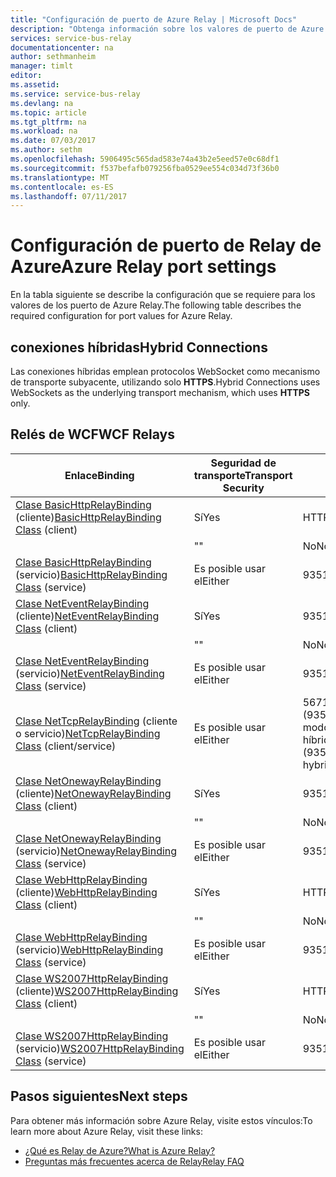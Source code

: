 ```yaml
---
title: "Configuración de puerto de Azure Relay | Microsoft Docs"
description: "Obtenga información sobre los valores de puerto de Azure Relay."
services: service-bus-relay
documentationcenter: na
author: sethmanheim
manager: timlt
editor: 
ms.assetid: 
ms.service: service-bus-relay
ms.devlang: na
ms.topic: article
ms.tgt_pltfrm: na
ms.workload: na
ms.date: 07/03/2017
ms.author: sethm
ms.openlocfilehash: 5906495c565dad583e74a43b2e5eed57e0c68df1
ms.sourcegitcommit: f537befafb079256fba0529ee554c034d73f36b0
ms.translationtype: MT
ms.contentlocale: es-ES
ms.lasthandoff: 07/11/2017
---
```

# <a name="azure-relay-port-settings"></a><span data-ttu-id="0c780-103">Configuración de puerto de Relay de Azure</span><span class="sxs-lookup"><span data-stu-id="0c780-103">Azure Relay port settings</span></span>

<span data-ttu-id="0c780-104">En la tabla siguiente se describe la configuración que se requiere para los valores de los puerto de Azure Relay.</span><span class="sxs-lookup"><span data-stu-id="0c780-104">The following table describes the required configuration for port values for Azure Relay.</span></span>

## <a name="hybrid-connections"></a><span data-ttu-id="0c780-105">conexiones híbridas</span><span class="sxs-lookup"><span data-stu-id="0c780-105">Hybrid Connections</span></span>
<span data-ttu-id="0c780-106">Las conexiones híbridas emplean protocolos WebSocket como mecanismo de transporte subyacente, utilizando solo **HTTPS**.</span><span class="sxs-lookup"><span data-stu-id="0c780-106">Hybrid Connections uses WebSockets as the underlying transport mechanism, which uses **HTTPS** only.</span></span> 

## <a name="wcf-relays"></a><span data-ttu-id="0c780-107">Relés de WCF</span><span class="sxs-lookup"><span data-stu-id="0c780-107">WCF Relays</span></span>
  
|<span data-ttu-id="0c780-108">Enlace</span><span class="sxs-lookup"><span data-stu-id="0c780-108">Binding</span></span>|<span data-ttu-id="0c780-109">Seguridad de transporte</span><span class="sxs-lookup"><span data-stu-id="0c780-109">Transport Security</span></span>|<span data-ttu-id="0c780-110">Port</span><span class="sxs-lookup"><span data-stu-id="0c780-110">Port</span></span>|  
|-------------|------------------------|----------|  
|<span data-ttu-id="0c780-111">[Clase BasicHttpRelayBinding](/dotnet/api/microsoft.servicebus.basichttprelaybinding) (cliente)</span><span class="sxs-lookup"><span data-stu-id="0c780-111">[BasicHttpRelayBinding Class](/dotnet/api/microsoft.servicebus.basichttprelaybinding) (client)</span></span>|<span data-ttu-id="0c780-112">Sí</span><span class="sxs-lookup"><span data-stu-id="0c780-112">Yes</span></span>|<span data-ttu-id="0c780-113">HTTPS</span><span class="sxs-lookup"><span data-stu-id="0c780-113">HTTPS</span></span>| 
| |<span data-ttu-id="0c780-114">"</span><span class="sxs-lookup"><span data-stu-id="0c780-114">"</span></span> |<span data-ttu-id="0c780-115">No</span><span class="sxs-lookup"><span data-stu-id="0c780-115">No</span></span>|<span data-ttu-id="0c780-116">HTTP</span><span class="sxs-lookup"><span data-stu-id="0c780-116">HTTP</span></span>|  
|<span data-ttu-id="0c780-117">[Clase BasicHttpRelayBinding](/dotnet/api/microsoft.servicebus.basichttprelaybinding) (servicio)</span><span class="sxs-lookup"><span data-stu-id="0c780-117">[BasicHttpRelayBinding Class](/dotnet/api/microsoft.servicebus.basichttprelaybinding) (service)</span></span>|<span data-ttu-id="0c780-118">Es posible usar el</span><span class="sxs-lookup"><span data-stu-id="0c780-118">Either</span></span>|<span data-ttu-id="0c780-119">9351/HTTP</span><span class="sxs-lookup"><span data-stu-id="0c780-119">9351/HTTP</span></span>|  
|<span data-ttu-id="0c780-120">[Clase NetEventRelayBinding](/dotnet/api/microsoft.servicebus.neteventrelaybinding) (cliente)</span><span class="sxs-lookup"><span data-stu-id="0c780-120">[NetEventRelayBinding Class](/dotnet/api/microsoft.servicebus.neteventrelaybinding) (client)</span></span>|<span data-ttu-id="0c780-121">Sí</span><span class="sxs-lookup"><span data-stu-id="0c780-121">Yes</span></span>|<span data-ttu-id="0c780-122">9351/HTTPS</span><span class="sxs-lookup"><span data-stu-id="0c780-122">9351/HTTPS</span></span>|  
||<span data-ttu-id="0c780-123">"</span><span class="sxs-lookup"><span data-stu-id="0c780-123">"</span></span> |<span data-ttu-id="0c780-124">No</span><span class="sxs-lookup"><span data-stu-id="0c780-124">No</span></span>|<span data-ttu-id="0c780-125">9350/HTTP</span><span class="sxs-lookup"><span data-stu-id="0c780-125">9350/HTTP</span></span>|  
|<span data-ttu-id="0c780-126">[Clase NetEventRelayBinding](/dotnet/api/microsoft.servicebus.neteventrelaybinding) (servicio)</span><span class="sxs-lookup"><span data-stu-id="0c780-126">[NetEventRelayBinding Class](/dotnet/api/microsoft.servicebus.neteventrelaybinding) (service)</span></span>|<span data-ttu-id="0c780-127">Es posible usar el</span><span class="sxs-lookup"><span data-stu-id="0c780-127">Either</span></span>|<span data-ttu-id="0c780-128">9351/HTTP</span><span class="sxs-lookup"><span data-stu-id="0c780-128">9351/HTTP</span></span>|  
|<span data-ttu-id="0c780-129">[Clase NetTcpRelayBinding](/dotnet/api/microsoft.servicebus.nettcprelaybinding) (cliente o servicio)</span><span class="sxs-lookup"><span data-stu-id="0c780-129">[NetTcpRelayBinding Class](/dotnet/api/microsoft.servicebus.nettcprelaybinding) (client/service)</span></span>|<span data-ttu-id="0c780-130">Es posible usar el</span><span class="sxs-lookup"><span data-stu-id="0c780-130">Either</span></span>|<span data-ttu-id="0c780-131">5671/9352/HTTP (9352/9353 si se usa el modo híbrido)</span><span class="sxs-lookup"><span data-stu-id="0c780-131">5671/9352/HTTP (9352/9353 if using hybrid)</span></span>|  
|<span data-ttu-id="0c780-132">[Clase NetOnewayRelayBinding](/dotnet/api/microsoft.servicebus.netonewayrelaybinding) (cliente)</span><span class="sxs-lookup"><span data-stu-id="0c780-132">[NetOnewayRelayBinding Class](/dotnet/api/microsoft.servicebus.netonewayrelaybinding) (client)</span></span>|<span data-ttu-id="0c780-133">Sí</span><span class="sxs-lookup"><span data-stu-id="0c780-133">Yes</span></span>|<span data-ttu-id="0c780-134">9351/HTTPS</span><span class="sxs-lookup"><span data-stu-id="0c780-134">9351/HTTPS</span></span>|  
||<span data-ttu-id="0c780-135">"</span><span class="sxs-lookup"><span data-stu-id="0c780-135">"</span></span> |<span data-ttu-id="0c780-136">No</span><span class="sxs-lookup"><span data-stu-id="0c780-136">No</span></span>|<span data-ttu-id="0c780-137">9350/HTTP</span><span class="sxs-lookup"><span data-stu-id="0c780-137">9350/HTTP</span></span>|  
|<span data-ttu-id="0c780-138">[Clase NetOnewayRelayBinding](/dotnet/api/microsoft.servicebus.netonewayrelaybinding) (servicio)</span><span class="sxs-lookup"><span data-stu-id="0c780-138">[NetOnewayRelayBinding Class](/dotnet/api/microsoft.servicebus.netonewayrelaybinding) (service)</span></span>|<span data-ttu-id="0c780-139">Es posible usar el</span><span class="sxs-lookup"><span data-stu-id="0c780-139">Either</span></span>|<span data-ttu-id="0c780-140">9351/HTTP</span><span class="sxs-lookup"><span data-stu-id="0c780-140">9351/HTTP</span></span>|  
|<span data-ttu-id="0c780-141">[Clase WebHttpRelayBinding](/dotnet/api/microsoft.servicebus.webhttprelaybinding) (cliente)</span><span class="sxs-lookup"><span data-stu-id="0c780-141">[WebHttpRelayBinding Class](/dotnet/api/microsoft.servicebus.webhttprelaybinding) (client)</span></span>|<span data-ttu-id="0c780-142">Sí</span><span class="sxs-lookup"><span data-stu-id="0c780-142">Yes</span></span>|<span data-ttu-id="0c780-143">HTTPS</span><span class="sxs-lookup"><span data-stu-id="0c780-143">HTTPS</span></span>|  
||<span data-ttu-id="0c780-144">"</span><span class="sxs-lookup"><span data-stu-id="0c780-144">"</span></span> |<span data-ttu-id="0c780-145">No</span><span class="sxs-lookup"><span data-stu-id="0c780-145">No</span></span>|<span data-ttu-id="0c780-146">HTTP</span><span class="sxs-lookup"><span data-stu-id="0c780-146">HTTP</span></span>|  
|<span data-ttu-id="0c780-147">[Clase WebHttpRelayBinding](/dotnet/api/microsoft.servicebus.webhttprelaybinding) (servicio)</span><span class="sxs-lookup"><span data-stu-id="0c780-147">[WebHttpRelayBinding Class](/dotnet/api/microsoft.servicebus.webhttprelaybinding) (service)</span></span>|<span data-ttu-id="0c780-148">Es posible usar el</span><span class="sxs-lookup"><span data-stu-id="0c780-148">Either</span></span>|<span data-ttu-id="0c780-149">9351/HTTP</span><span class="sxs-lookup"><span data-stu-id="0c780-149">9351/HTTP</span></span>|  
|<span data-ttu-id="0c780-150">[Clase WS2007HttpRelayBinding](/dotnet/api/microsoft.servicebus.ws2007httprelaybinding) (cliente)</span><span class="sxs-lookup"><span data-stu-id="0c780-150">[WS2007HttpRelayBinding Class](/dotnet/api/microsoft.servicebus.ws2007httprelaybinding) (client)</span></span>|<span data-ttu-id="0c780-151">Sí</span><span class="sxs-lookup"><span data-stu-id="0c780-151">Yes</span></span>|<span data-ttu-id="0c780-152">HTTPS</span><span class="sxs-lookup"><span data-stu-id="0c780-152">HTTPS</span></span>|  
||<span data-ttu-id="0c780-153">"</span><span class="sxs-lookup"><span data-stu-id="0c780-153">"</span></span> |<span data-ttu-id="0c780-154">No</span><span class="sxs-lookup"><span data-stu-id="0c780-154">No</span></span>|<span data-ttu-id="0c780-155">HTTP</span><span class="sxs-lookup"><span data-stu-id="0c780-155">HTTP</span></span>|  
|<span data-ttu-id="0c780-156">[Clase WS2007HttpRelayBinding](/dotnet/api/microsoft.servicebus.ws2007httprelaybinding) (servicio)</span><span class="sxs-lookup"><span data-stu-id="0c780-156">[WS2007HttpRelayBinding Class](/dotnet/api/microsoft.servicebus.ws2007httprelaybinding) (service)</span></span>|<span data-ttu-id="0c780-157">Es posible usar el</span><span class="sxs-lookup"><span data-stu-id="0c780-157">Either</span></span>|<span data-ttu-id="0c780-158">9351/HTTP</span><span class="sxs-lookup"><span data-stu-id="0c780-158">9351/HTTP</span></span>|

## <a name="next-steps"></a><span data-ttu-id="0c780-159">Pasos siguientes</span><span class="sxs-lookup"><span data-stu-id="0c780-159">Next steps</span></span>
<span data-ttu-id="0c780-160">Para obtener más información sobre Azure Relay, visite estos vínculos:</span><span class="sxs-lookup"><span data-stu-id="0c780-160">To learn more about Azure Relay, visit these links:</span></span>
* [<span data-ttu-id="0c780-161">¿Qué es Relay de Azure?</span><span class="sxs-lookup"><span data-stu-id="0c780-161">What is Azure Relay?</span></span>](relay-what-is-it.md)
* [<span data-ttu-id="0c780-162">Preguntas más frecuentes acerca de Relay</span><span class="sxs-lookup"><span data-stu-id="0c780-162">Relay FAQ</span></span>](relay-faq.md)